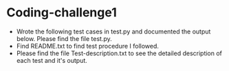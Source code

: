 # Coding-challenge1



- Wrote the following test cases in test.py and documented the output below. Please find the file test.py.
- Find README.txt to find test procedure I followed.
- Please find the file Test-description.txt to see the detailed description of each test and it's output.
